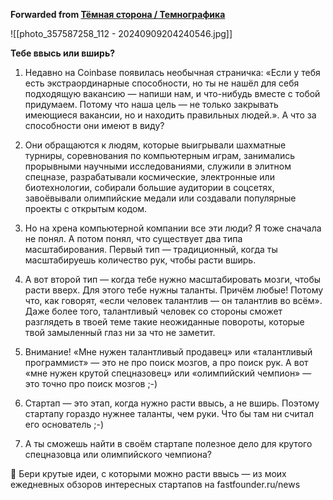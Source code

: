 **Forwarded from [Тёмная сторона / Темнографика](https://t.me/temno/5793)**

![[photo_357587258_112 - 20240909204240546.jpg]]

**Тебе ввысь или вширь?**

1. Недавно на Coinbase появилась необычная страничка: «Если у тебя есть экстраординарные способности, но ты не нашёл для себя подходящую вакансию — напиши нам, и что-нибудь вместе с тобой придумаем. Потому что наша цель — не только закрывать имеющиеся вакансии, но и находить правильных людей.». А что за способности они имеют в виду?

2. Они обращаются к людям, которые выигрывали шахматные турниры, соревнования по компьютерным играм, занимались прорывными научными исследованиями, служили в элитном спецназе, разрабатывали космические, электронные или биотехнологии, собирали большие аудитории в соцсетях, завоёвывали олимпийские медали или создавали популярные проекты с открытым кодом.

3. Но на хрена компьютерной компании все эти люди? Я тоже сначала не понял. А потом понял, что существует два типа масштабирования. Первый тип — традиционный, когда ты масштабируешь количество рук, чтобы расти вширь.

4. А вот второй тип — когда тебе нужно масштабировать мозги, чтобы расти вверх. Для этого тебе нужны таланты. Причём любые! Потому что, как говорят, «если человек талантлив — он талантлив во всём». Даже более того, талантливый человек со стороны сможет разглядеть в твоей теме такие неожиданные повороты, которые твой замыленный глаз ни за что не заметит.

5. Внимание! «Мне нужен талантливый продавец» или «талантливый программист» — это не про поиск мозгов, а про поиск рук. А вот «мне нужен крутой спецназовец» или «олимпийский чемпион» — это точно про поиск мозгов ;-)

6. Стартап — это этап, когда нужно расти ввысь, а не вширь. Поэтому стартапу гораздо нужнее таланты, чем руки. Что бы там ни считал его основатель ;-) 

7. А ты сможешь найти в своём стартапе полезное дело для крутого спецназовца или олимпийского чемпиона?

💪 Бери крутые идеи, с которыми можно расти ввысь — из моих ежедневных обзоров интересных стартапов на fastfounder.ru/news